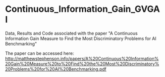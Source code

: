 # Continuous_Information_Gain_GVGAI
Data, Results and Code associated with the paper "A Continuous Information Gain Measure to Find the Most Discriminatory Problems for AI Benchmarking"

The paper can be accessed here:
http://matthewstephenson.info/papers/A%20Continuous%20Information%20Gain%20Measure%20to%20Find%20the%20Most%20Discriminatory%20Problems%20for%20AI%20Benchmarking.pdf
